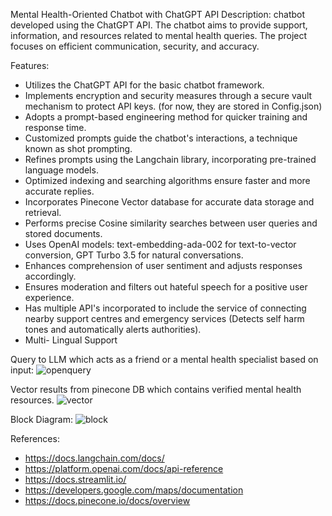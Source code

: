  Mental Health-Oriented Chatbot with ChatGPT API
Description:
chatbot developed using the ChatGPT API. The chatbot aims to provide support, information, and resources related to mental health queries. The project focuses on efficient communication, security, and accuracy.

Features:

* Utilizes the ChatGPT API for the basic chatbot framework.
* Implements encryption and security measures through a secure vault mechanism to protect API keys. (for now, they are stored in Config.json)
* Adopts a prompt-based engineering method for quicker training and response time.
* Customized prompts guide the chatbot's interactions, a technique known as shot prompting.
* Refines prompts using the Langchain library, incorporating pre-trained language models.
* Optimized indexing and searching algorithms ensure faster and more accurate replies.
* Incorporates Pinecone Vector database for accurate data storage and retrieval.
* Performs precise Cosine similarity searches between user queries and stored documents.
* Uses OpenAI models: text-embedding-ada-002 for text-to-vector conversion, GPT Turbo 3.5 for natural conversations.
* Enhances comprehension of user sentiment and adjusts responses accordingly.
* Ensures moderation and filters out hateful speech for a positive user experience.
* Has multiple API's incorporated to include the service of connecting nearby support centres and emergency services (Detects self harm tones and automatically alerts authorities).
* Multi- Lingual Support



Query to LLM which acts as a friend or a mental health specialist based on input:
![openquery](/assets/open.png)

Vector results from pinecone DB which contains verified mental health resources.
![vector](/assets/vec.png)

Block Diagram:
![block](/assets/block.png)


References:

* https://docs.langchain.com/docs/
* https://platform.openai.com/docs/api-reference
* https://docs.streamlit.io/
* https://developers.google.com/maps/documentation
* https://docs.pinecone.io/docs/overview


